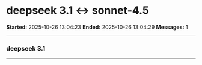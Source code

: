 # deepseek 3.1 ↔ sonnet-4.5

**Started:** 2025-10-26 13:04:23
**Ended:** 2025-10-26 13:04:29
**Messages:** 1

---

### deepseek 3.1

 

---

